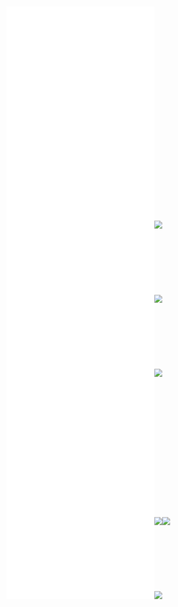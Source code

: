 ![](/Notatki/Semestr%203/Języki%20programowania/Labolatoria/Labolatoria%203/Project/ObywatelApp/pom.xml)
![](/Notatki/Semestr%203/Języki%20programowania/Labolatoria/Labolatoria%203/Project/ObywatelApp/src/main/java/module-info.java)![](/Notatki/Semestr%203/Języki%20programowania/Labolatoria/Labolatoria%203/Project/ObywatelApp/src/main/java/pl/edu/pwr/student/djablonski/obywatel/Main.java)![](/Notatki/Semestr%203/Języki%20programowania/Labolatoria/Labolatoria%203/Project/ObywatelApp/src/main/java/pl/edu/pwr/student/djablonski/obywatel/GUI/createZgloszenie.form)![](/Notatki/Semestr%203/Języki%20programowania/Labolatoria/Labolatoria%203/Project/ObywatelApp/src/main/java/pl/edu/pwr/student/djablonski/obywatel/GUI/createZgloszenie.java)![](/Notatki/Semestr%203/Języki%20programowania/Labolatoria/Labolatoria%203/Project/ObywatelApp/src/main/java/pl/edu/pwr/student/djablonski/obywatel/GUI/Drzewa.form)![](/Notatki/Semestr%203/Języki%20programowania/Labolatoria/Labolatoria%203/Project/ObywatelApp/src/main/java/pl/edu/pwr/student/djablonski/obywatel/GUI/Drzewa.java)![](/Notatki/Semestr%203/Języki%20programowania/Labolatoria/Labolatoria%203/Project/ObywatelApp/src/main/java/pl/edu/pwr/student/djablonski/obywatel/GUI/Login.form)![](/Notatki/Semestr%203/Języki%20programowania/Labolatoria/Labolatoria%203/Project/ObywatelApp/src/main/java/pl/edu/pwr/student/djablonski/obywatel/GUI/Login.java)![](/Notatki/Semestr%203/Języki%20programowania/Labolatoria/Labolatoria%203/Project/ObywatelApp/src/main/java/pl/edu/pwr/student/djablonski/obywatel/GUI/Register.java)![](/Notatki/Semestr%203/Języki%20programowania/Labolatoria/Labolatoria%203/Project/ObywatelApp/src/main/java/pl/edu/pwr/student/djablonski/obywatel/GUI/Register.form)![](/Notatki/Semestr%203/Języki%20programowania/Labolatoria/Labolatoria%203/Project/ObywatelApp/src/main/java/pl/edu/pwr/student/djablonski/obywatel/GUI/Zgloszenia.form)![](/Notatki/Semestr%203/Języki%20programowania/Labolatoria/Labolatoria%203/Project/ObywatelApp/src/main/java/pl/edu/pwr/student/djablonski/obywatel/GUI/Zgloszenia.java)![](/Notatki/Semestr%203/Języki%20programowania/Labolatoria/Labolatoria%203/Project/ObywatelApp/src/main/resources/META-INF/MANIFEST.MF)